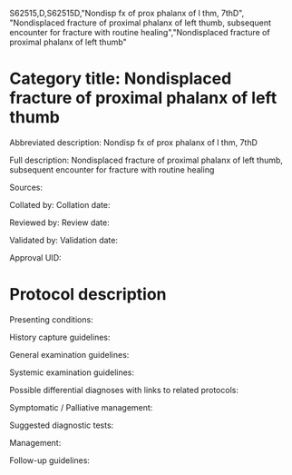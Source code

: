 S62515,D,S62515D,"Nondisp fx of prox phalanx of l thm, 7thD", "Nondisplaced fracture of proximal phalanx of left thumb, subsequent encounter for fracture with routine healing","Nondisplaced fracture of proximal phalanx of left thumb"
# Category title: Nondisplaced fracture of proximal phalanx of left thumb

Abbreviated description: Nondisp fx of prox phalanx of l thm, 7thD

Full description: Nondisplaced fracture of proximal phalanx of left thumb, subsequent encounter for fracture with routine healing

Sources:

Collated by:
Collation date:

Reviewed by:
Review date:

Validated by:
Validation date:

Approval UID:

# Protocol description

Presenting conditions:

History capture guidelines:

General examination guidelines:

Systemic examination guidelines:

Possible differential diagnoses with links to related protocols:

Symptomatic / Palliative management:

Suggested diagnostic tests:

Management:

Follow-up guidelines:
